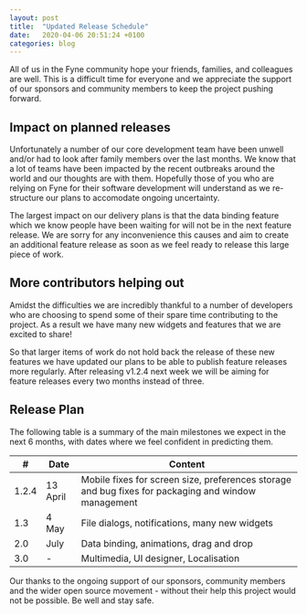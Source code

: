 ```yaml
---
layout: post
title:  "Updated Release Schedule"
date:   2020-04-06 20:51:24 +0100
categories: blog
---
```


All of us in the Fyne community hope your friends, families, and colleagues are well.
This is a difficult time for everyone and we appreciate the support of our
sponsors and community members to keep the project pushing forward.

## Impact on planned releases

Unfortunately a number of our core development team have been unwell and/or had to look after
family members over the last months. We know that a lot of teams have been impacted
by the recent outbreaks around the world and our thoughts are with them.
Hopefully those of you who are relying on Fyne for their software development will
understand as we re-structure our plans to accomodate ongoing uncertainty.

The largest impact on our delivery plans is that the data binding feature which we know
people have been waiting for will not be in the next feature release.
We are sorry for
any inconvenience this causes and aim to create an additional feature release as soon as
we feel ready to release this large piece of work.

## More contributors helping out

Amidst the difficulties we are incredibly thankful to a number of developers who are
choosing to spend some of their spare time contributing to the project.
As a result we have many new widgets and features that we are excited to share!

So that larger items of work do not hold back the release of these new features we have
updated our plans to be able to publish feature releases more regularly.
After releasing v1.2.4 next week we will be aiming for feature releases every
two months instead of three.

## Release Plan

The following table is a summary of the main milestones we expect in the next 6 months,
with dates where we feel confident in predicting them.

| **#** | **Date** | **Content** |
| ----- | -------- | ----------- |
| 1.2.4 | 13 April | Mobile fixes for screen size, preferences storage and bug fixes for packaging and window management |
| 1.3   | 4 May    | File dialogs, notifications, many new widgets |
| 2.0   | July     | Data binding, animations, drag and drop |
| 3.0   | -        | Multimedia, UI designer, Localisation |

Our thanks to the ongoing support of our sponsors, community members and the wider
open source movement - without their help this project would not be possible. Be well and stay safe.